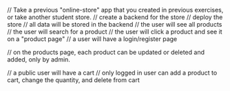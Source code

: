 //   Take a previous "online-store" app that you created in previous exercises, or take another student store.
// create a backend for the store
// deploy the store
// all data will be stored in the backend
// the user will see all products
// the user will search for a product
// the user will click a product and see it on a "product page"
// a user will have a login/register page

// on the products page, each product can be updated or deleted and added, only by admin.

// a public user will have a cart
// only logged in user can add a product to cart, change the quantity, and delete from cart
